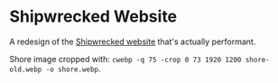 # Shipwrecked Website

A redesign of the [Shipwrecked website](https://shipwrecked.hackclub.com/) that's actually performant.

Shore image cropped with: `cwebp -q 75 -crop 0 73 1920 1200 shore-old.webp -o shore.webp`.
